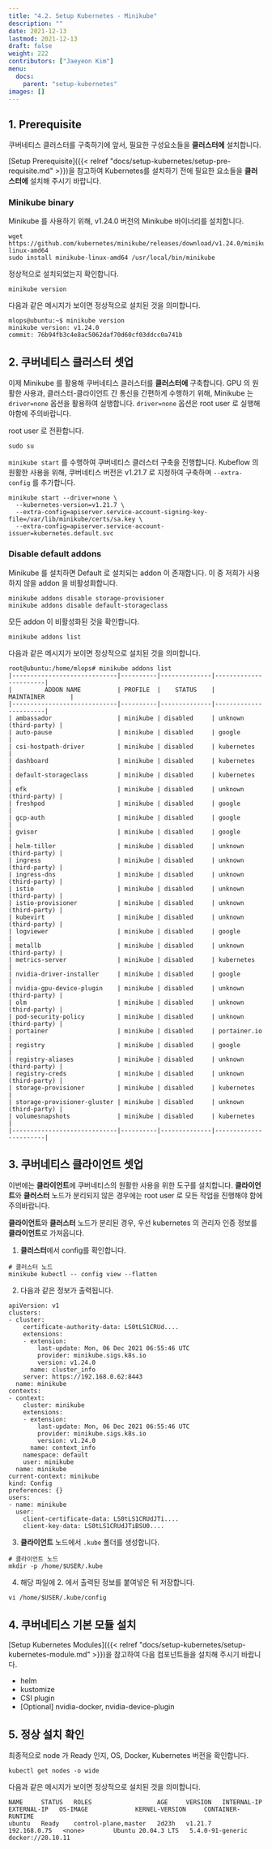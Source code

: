 ```yaml
---
title: "4.2. Setup Kubernetes - Minikube"
description: ""
date: 2021-12-13
lastmod: 2021-12-13
draft: false
weight: 222
contributors: ["Jaeyeon Kim"]
menu:
  docs:
    parent: "setup-kubernetes"
images: []
---
```


## 1. Prerequisite

쿠버네티스 클러스터를 구축하기에 앞서, 필요한 구성요소들을 **클러스터에** 설치합니다.

[Setup Prerequisite]({{< relref "docs/setup-kubernetes/setup-pre-requisite.md" >}})을 참고하여 Kubernetes를 설치하기 전에 필요한 요소들을 **클러스터에** 설치해 주시기 바랍니다.

### Minikube binary

Minikube 를 사용하기 위해, v1.24.0 버전의 Minikube 바이너리를 설치합니다.

```text
wget https://github.com/kubernetes/minikube/releases/download/v1.24.0/minikube-linux-amd64
sudo install minikube-linux-amd64 /usr/local/bin/minikube
```

정상적으로 설치되었는지 확인합니다.

```text
minikube version
```

다음과 같은 메시지가 보이면 정상적으로 설치된 것을 의미합니다.

```text
mlops@ubuntu:~$ minikube version
minikube version: v1.24.0
commit: 76b94fb3c4e8ac5062daf70d60cf03ddcc0a741b
```

## 2. 쿠버네티스 클러스터 셋업

이제 Minikube 를 활용해 쿠버네티스 클러스터를 **클러스터에** 구축합니다.
GPU 의 원활한 사용과, 클러스터-클라이언트 간 통신을 간편하게 수행하기 위해, Minikube 는 `driver=none` 옵션을 활용하여 실행합니다. `driver=none` 옵션은 root user 로 실행해야함에 주의바랍니다.

root user 로 전환합니다.

```text
sudo su
```

`minikube start` 를 수행하여 쿠버네티스 클러스터 구축을 진행합니다. Kubeflow 의 원활한 사용을 위해, 쿠버네티스 버전은 v1.21.7 로 지정하여 구축하며 `--extra-config` 를 추가합니다.

```text
minikube start --driver=none \
  --kubernetes-version=v1.21.7 \
  --extra-config=apiserver.service-account-signing-key-file=/var/lib/minikube/certs/sa.key \
  --extra-config=apiserver.service-account-issuer=kubernetes.default.svc
```

### Disable default addons

Minikube 를 설치하면 Default 로 설치되는 addon 이 존재합니다. 이 중 저희가 사용하지 않을 addon 을 비활성화합니다.

```text
minikube addons disable storage-provisioner
minikube addons disable default-storageclass
```

모든 addon 이 비활성화된 것을 확인합니다.

```text
minikube addons list
```

다음과 같은 메시지가 보이면 정상적으로 설치된 것을 의미합니다.

```text
root@ubuntu:/home/mlops# minikube addons list
|-----------------------------|----------|--------------|-----------------------|
|         ADDON NAME          | PROFILE  |    STATUS    |      MAINTAINER       |
|-----------------------------|----------|--------------|-----------------------|
| ambassador                  | minikube | disabled     | unknown (third-party) |
| auto-pause                  | minikube | disabled     | google                |
| csi-hostpath-driver         | minikube | disabled     | kubernetes            |
| dashboard                   | minikube | disabled     | kubernetes            |
| default-storageclass        | minikube | disabled     | kubernetes            |
| efk                         | minikube | disabled     | unknown (third-party) |
| freshpod                    | minikube | disabled     | google                |
| gcp-auth                    | minikube | disabled     | google                |
| gvisor                      | minikube | disabled     | google                |
| helm-tiller                 | minikube | disabled     | unknown (third-party) |
| ingress                     | minikube | disabled     | unknown (third-party) |
| ingress-dns                 | minikube | disabled     | unknown (third-party) |
| istio                       | minikube | disabled     | unknown (third-party) |
| istio-provisioner           | minikube | disabled     | unknown (third-party) |
| kubevirt                    | minikube | disabled     | unknown (third-party) |
| logviewer                   | minikube | disabled     | google                |
| metallb                     | minikube | disabled     | unknown (third-party) |
| metrics-server              | minikube | disabled     | kubernetes            |
| nvidia-driver-installer     | minikube | disabled     | google                |
| nvidia-gpu-device-plugin    | minikube | disabled     | unknown (third-party) |
| olm                         | minikube | disabled     | unknown (third-party) |
| pod-security-policy         | minikube | disabled     | unknown (third-party) |
| portainer                   | minikube | disabled     | portainer.io          |
| registry                    | minikube | disabled     | google                |
| registry-aliases            | minikube | disabled     | unknown (third-party) |
| registry-creds              | minikube | disabled     | unknown (third-party) |
| storage-provisioner         | minikube | disabled     | kubernetes            |
| storage-provisioner-gluster | minikube | disabled     | unknown (third-party) |
| volumesnapshots             | minikube | disabled     | kubernetes            |
|-----------------------------|----------|--------------|-----------------------|
```

## 3. 쿠버네티스 클라이언트 셋업

이번에는 **클라이언트**에 쿠버네티스의 원활한 사용을 위한 도구를 설치합니다.
**클라이언트**와 **클러스터** 노드가 분리되지 않은 경우에는 root user 로 모든 작업을 진행해야 함에 주의바랍니다.

**클라이언트**와 **클러스터** 노드가 분리된 경우, 우선 kubernetes 의 관리자 인증 정보를 **클라이언트**로 가져옵니다.

1. **클러스터**에서 config를 확인합니다.

  ```text
  # 클러스터 노드
  minikube kubectl -- config view --flatten
  ```

2. 다음과 같은 정보가 출력됩니다.

  ```text
  apiVersion: v1
  clusters:
  - cluster:
      certificate-authority-data: LS0tLS1CRUd....
      extensions:
      - extension:
          last-update: Mon, 06 Dec 2021 06:55:46 UTC
          provider: minikube.sigs.k8s.io
          version: v1.24.0
        name: cluster_info
      server: https://192.168.0.62:8443
    name: minikube
  contexts:
  - context:
      cluster: minikube
      extensions:
      - extension:
          last-update: Mon, 06 Dec 2021 06:55:46 UTC
          provider: minikube.sigs.k8s.io
          version: v1.24.0
        name: context_info
      namespace: default
      user: minikube
    name: minikube
  current-context: minikube
  kind: Config
  preferences: {}
  users:
  - name: minikube
    user:
      client-certificate-data: LS0tLS1CRUdJTi....
      client-key-data: LS0tLS1CRUdJTiBSU0....
  ```

3. **클라이언트** 노드에서 `.kube` 폴더를 생성합니다.

  ```text
  # 클라이언트 노드
  mkdir -p /home/$USER/.kube
  ```

4. 해당 파일에 2. 에서 출력된 정보를 붙여넣은 뒤 저장합니다.
  
  ```text
  vi /home/$USER/.kube/config
  ```

## 4. 쿠버네티스 기본 모듈 설치

[Setup Kubernetes Modules]({{< relref "docs/setup-kubernetes/setup-kubernetes-module.md" >}})을 참고하여 다음 컴포넌트들을 설치해 주시기 바랍니다.

- helm
- kustomize
- CSI plugin
- [Optional] nvidia-docker, nvidia-device-plugin

## 5. 정상 설치 확인

최종적으로 node 가 Ready 인지, OS, Docker, Kubernetes 버전을 확인합니다.

```text
kubectl get nodes -o wide
```

다음과 같은 메시지가 보이면 정상적으로 설치된 것을 의미합니다.

```text
NAME     STATUS   ROLES                  AGE     VERSION   INTERNAL-IP    EXTERNAL-IP   OS-IMAGE             KERNEL-VERSION     CONTAINER-RUNTIME
ubuntu   Ready    control-plane,master   2d23h   v1.21.7   192.168.0.75   <none>        Ubuntu 20.04.3 LTS   5.4.0-91-generic   docker://20.10.11
```
